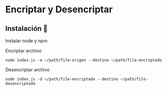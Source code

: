 # Encriptar y Desencriptar

## Instalación 🚀
Instalar node y npm

Encriptar archivo
```
node index.js -e ~/path/file-origen --destino ~/path/file-encriptado
```

Desencriptar archivo
```
node index.js -d ~/path/file-encriptado --destino ~/path/file-desencriptado
```